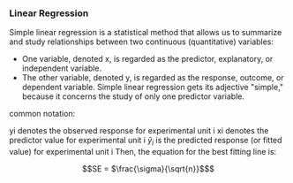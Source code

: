 ### Linear Regression
Simple linear regression is a statistical method that allows us to summarize and study relationships between two continuous (quantitative) variables:
- One variable, denoted x, is regarded as the predictor, explanatory, or independent variable.
- The other variable, denoted y, is regarded as the response, outcome, or dependent variable.
Simple linear regression gets its adjective "simple," because it concerns the study of only one predictor variable.  

common notation:

yi denotes the observed response for experimental unit i
xi denotes the predictor value for experimental unit i
$\hat{y}_i$ is the predicted response (or fitted value) for experimental unit i
Then, the equation for the best fitting line is:
```math
SE = $\frac{\sigma}{\sqrt{n}}$
```
